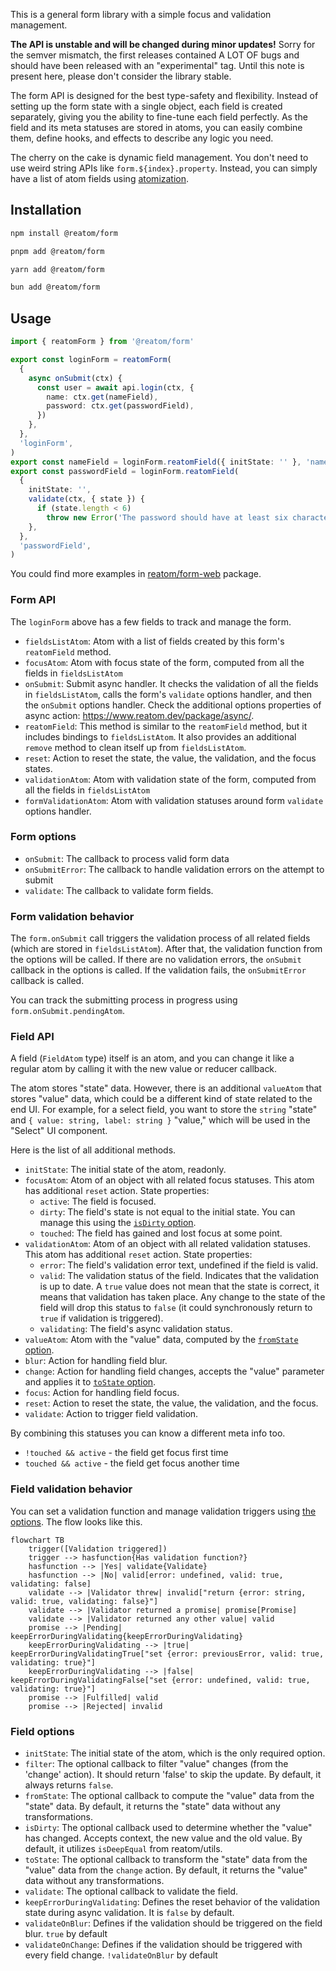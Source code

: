 This is a general form library with a simple focus and validation management.

**The API is unstable and will be changed during minor updates!** Sorry for the semver mismatch, the first releases contained A LOT OF bugs and should have been released with an "experimental" tag. Until this note is present here, please don't consider the library stable.

The form API is designed for the best type-safety and flexibility. Instead of setting up the form state with a single object, each field is created separately, giving you the ability to fine-tune each field perfectly. As the field and its meta statuses are stored in atoms, you can easily combine them, define hooks, and effects to describe any logic you need.

The cherry on the cake is dynamic field management. You don't need to use weird string APIs like `form.${index}.property`. Instead, you can simply have a list of atom fields using [atomization](https://www.reatom.dev/recipes/atomization/).

## Installation

<Tabs>
<TabItem label="npm">

  ```sh
npm install @reatom/form
  ```

</TabItem>
<TabItem label="pnpm">

  ```sh
pnpm add @reatom/form
  ```

</TabItem>
<TabItem label="yarn">

  ```sh
yarn add @reatom/form
  ```

</TabItem>
<TabItem label="bun">

  ```sh
bun add @reatom/form
  ```

</TabItem>
</Tabs>


## Usage

```ts
import { reatomForm } from '@reatom/form'

export const loginForm = reatomForm(
  {
    async onSubmit(ctx) {
      const user = await api.login(ctx, {
        name: ctx.get(nameField),
        password: ctx.get(passwordField),
      })
    },
  },
  'loginForm',
)
export const nameField = loginForm.reatomField({ initState: '' }, 'nameField')
export const passwordField = loginForm.reatomField(
  {
    initState: '',
    validate(ctx, { state }) {
      if (state.length < 6)
        throw new Error('The password should have at least six characters.')
    },
  },
  'passwordField',
)
```

You could find more examples in [reatom/form-web](https://www.reatom.dev/package/form-web/) package.

### Form API

The `loginForm` above has a few fields to track and manage the form.

- `fieldsListAtom`: Atom with a list of fields created by this form's `reatomField` method.
- `focusAtom`: Atom with focus state of the form, computed from all the fields in `fieldsListAtom`
- `onSubmit`: Submit async handler. It checks the validation of all the fields in `fieldsListAtom`, calls the form's `validate` options handler, and then the `onSubmit` options handler. Check the additional options properties of async action: https://www.reatom.dev/package/async/.
- `reatomField`: This method is similar to the `reatomField` method, but it includes bindings to `fieldsListAtom`. It also provides an additional `remove` method to clean itself up from `fieldsListAtom`.
- `reset`: Action to reset the state, the value, the validation, and the focus states.
- `validationAtom`: Atom with validation state of the form, computed from all the fields in `fieldsListAtom`
- `formValidationAtom`: Atom with validation statuses around form `validate` options handler.

### Form options

- `onSubmit`: The callback to process valid form data
- `onSubmitError`: The callback to handle validation errors on the attempt to submit
- `validate`: The callback to validate form fields.

### Form validation behavior

The `form.onSubmit` call triggers the validation process of all related fields (which are stored in `fieldsListAtom`). After that, the validation function from the options will be called. If there are no validation errors, the `onSubmit` callback in the options is called. If the validation fails, the `onSubmitError` callback is called.

You can track the submitting process in progress using `form.onSubmit.pendingAtom`.

### Field API

A field (`FieldAtom` type) itself is an atom, and you can change it like a regular atom by calling it with the new value or reducer callback.

The atom stores "state" data. However, there is an additional `valueAtom` that stores "value" data, which could be a different kind of state related to the end UI. For example, for a select field, you want to store the `string` "state" and `{ value: string, label: string }` "value," which will be used in the "Select" UI component.

Here is the list of all additional methods.

- `initState`: The initial state of the atom, readonly.
- `focusAtom`: Atom of an object with all related focus statuses. This atom has additional `reset` action. State properties:
  - `active`: The field is focused.
  - `dirty`: The field's state is not equal to the initial state. You can manage this using the [`isDirty` option](#field-options).
  - `touched`: The field has gained and lost focus at some point.
- `validationAtom`: Atom of an object with all related validation statuses. This atom has additional `reset` action. State properties:
  - `error`: The field's validation error text, undefined if the field is valid.
  - `valid`: The validation status of the field. Indicates that the validation is up to date. A `true` value does not mean that the state is correct, it means that validation has taken place. Any change to the state of the field will drop this status to `false` (it could synchronously return to `true` if validation is triggered).
  - `validating`: The field's async validation status.
- `valueAtom`: Atom with the "value" data, computed by the [`fromState` option](#field-options).
- `blur`: Action for handling field blur.
- `change`: Action for handling field changes, accepts the "value" parameter and applies it to [`toState` option](#field-options).
- `focus`: Action for handling field focus.
- `reset`: Action to reset the state, the value, the validation, and the focus.
- `validate`: Action to trigger field validation.

By combining this statuses you can know a different meta info too.

- `!touched && active` - the field get focus first time
- `touched && active` - the field get focus another time

### Field validation behavior

You can set a validation function and manage validation triggers using [the options](#field-options). The flow looks like this.

```mermaid
flowchart TB
    trigger([Validation triggered])
    trigger --> hasfunction{Has validation function?}
    hasfunction --> |Yes| validate{Validate}
    hasfunction --> |No| valid[error: undefined, valid: true, validating: false]
    validate --> |Validator threw| invalid["return {error: string, valid: true, validating: false}"]
    validate --> |Validator returned a promise| promise[Promise]
    validate --> |Validator returned any other value| valid
    promise --> |Pending| keepErrorDuringValidating{keepErrorDuringValidating}
    keepErrorDuringValidating --> |true| keepErrorDuringValidatingTrue["set {error: previousError, valid: true, validating: true}"]
    keepErrorDuringValidating --> |false| keepErrorDuringValidatingFalse["set {error: undefined, valid: true, validating: true}"]
    promise --> |Fulfilled| valid
    promise --> |Rejected| invalid
```

### Field options

- `initState`: The initial state of the atom, which is the only required option.
- `filter`: The optional callback to filter "value" changes (from the 'change' action). It should return 'false' to skip the update. By default, it always returns `false`.
- `fromState`: The optional callback to compute the "value" data from the "state" data. By default, it returns the "state" data without any transformations.
- `isDirty`: The optional callback used to determine whether the "value" has changed. Accepts context, the new value and the old value. By default, it utilizes `isDeepEqual` from reatom/utils.
- `toState`: The optional callback to transform the "state" data from the "value" data from the `change` action. By default, it returns the "value" data without any transformations.
- `validate`: The optional callback to validate the field.
- `keepErrorDuringValidating`: Defines the reset behavior of the validation state during async validation. It is `false` by default.
- `validateOnBlur`: Defines if the validation should be triggered on the field blur. `true` by default
- `validateOnChange`: Defines if the validation should be triggered with every field change. `!validateOnBlur` by default
